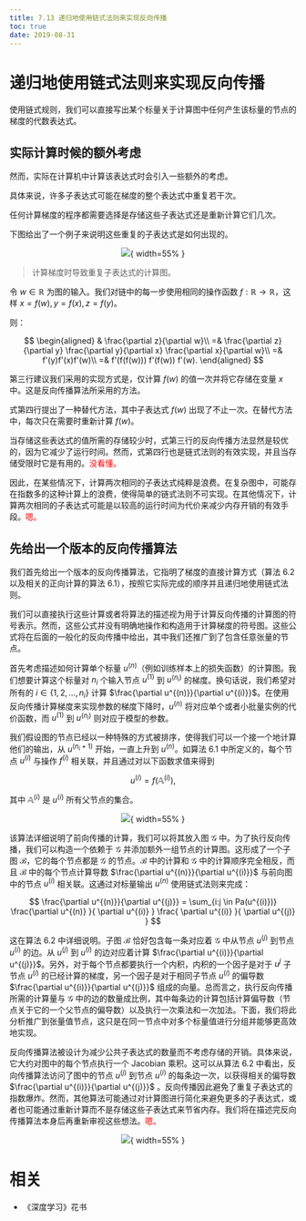 ```yaml
---
title: 7.13 递归地使用链式法则来实现反向传播
toc: true
date: 2019-08-31
---
```


# 递归地使用链式法则来实现反向传播


使用链式规则，我们可以直接写出某个标量关于计算图中任何产生该标量的节点的梯度的代数表达式。


## 实际计算时候的额外考虑

然而，实际在计算机中计算该表达式时会引入一些额外的考虑。

具体来说，许多子表达式可能在梯度的整个表达式中重复若干次。

任何计算梯度的程序都需要选择是存储这些子表达式还是重新计算它们几次。


下图给出了一个例子来说明这些重复的子表达式是如何出现的。



<center>

![](http://images.iterate.site/blog/image/20190712/KNtb9RLtN23c.png?imageslim){ width=55% }

</center>

> 计算梯度时导致重复子表达式的计算图。


令 $w \in \mathbb R$ 为图的输入。我们对链中的每一步使用相同的操作函数 $f: \mathbb R \to \mathbb R$，这样 $x=f(w), y=f(x), z=f(y)$。

则：

$$
\begin{aligned}
& \frac{\partial z}{\partial w}\\
=& \frac{\partial z}{\partial y} \frac{\partial y}{\partial x} \frac{\partial x}{\partial w}\\
=& f'(y)f'(x)f'(w)\\
=& f'(f(f(w))) f'(f(w)) f'(w).
\end{aligned}
$$


第三行建议我们采用的实现方式是，仅计算 $f(w)$ 的值一次并将它存储在变量 $x$ 中。这是反向传播算法所采用的方法。

式第四行提出了一种替代方法，其中子表达式 $f(w)$ 出现了不止一次。在替代方法中，每次只在需要时重新计算 $f(w)$。

当存储这些表达式的值所需的存储较少时，式第三行的反向传播方法显然是较优的，因为它减少了运行时间。然而，式第四行也是链式法则的有效实现，并且当存储受限时它是有用的。<span style="color:red;">没看懂。</span>



因此，在某些情况下，计算两次相同的子表达式纯粹是浪费。在复杂图中，可能存在指数多的这种计算上的浪费，使得简单的链式法则不可实现。在其他情况下，计算两次相同的子表达式可能是以较高的运行时间为代价来减少内存开销的有效手段。<span style="color:red;">嗯。</span>

## 先给出一个版本的反向传播算法

我们首先给出一个版本的反向传播算法，它指明了梯度的直接计算方式（算法 6.2 以及相关的正向计算的算法 6.1），按照它实际完成的顺序并且递归地使用链式法则。

我们可以直接执行这些计算或者将算法的描述视为用于计算反向传播的计算图的符号表示。然而，这些公式并没有明确地操作和构造用于计算梯度的符号图。这些公式将在后面的一般化的反向传播中给出，其中我们还推广到了包含任意张量的节点。

首先考虑描述如何计算单个标量 $u^{(n)}$（例如训练样本上的损失函数）的计算图。我们想要计算这个标量对 $n_i$ 个输入节点 $u^{(1)}$ 到 $u^{(n_i)}$ 的梯度。换句话说，我们希望对所有的 $i\in\{1,2,\ldots,n_i\}$ 计算 $\frac{\partial u^{(n)}}{\partial u^{(i)}}$。在使用反向传播计算梯度来实现参数的梯度下降时，$u^{(n)}$ 将对应单个或者小批量实例的代价函数，而 $u^{(1)}$ 到 $u^{(n_i)}$ 则对应于模型的参数。


我们假设图的节点已经以一种特殊的方式被排序，使得我们可以一个接一个地计算他们的输出，从 $u^{(n_i+1)}$ 开始，一直上升到 $u^{(n)}$。如算法 6.1 中所定义的，每个节点 $u^{(i)}$ 与操作 $f^{(i)}$ 相关联，并且通过对以下函数求值来得到

$$
u^{(i)} = f(\mathbb A^{(i)}),
$$

其中 $\mathbb A^{(i)}$ 是 $u^{(i)}$ 所有父节点的集合。

<center>

![](http://images.iterate.site/blog/image/20190712/DSL8coEiGU0k.png?imageslim){ width=55% }


</center>

该算法详细说明了前向传播的计算，我们可以将其放入图 $\mathcal G$ 中。为了执行反向传播，我们可以构造一个依赖于 $\mathcal G$ 并添加额外一组节点的计算图。这形成了一个子图 $\mathcal B$，它的每个节点都是 $\mathcal G$ 的节点。$\mathcal B$ 中的计算和 $\mathcal G$ 中的计算顺序完全相反，而且 $\mathcal B$ 中的每个节点计算导数 $\frac{\partial u^{(n)}}{\partial u^{(i)}}$ 与前向图中的节点 $u^{(i)}$ 相关联。这通过对标量输出 $u^{(n)}$ 使用链式法则来完成：

$$
\frac{\partial u^{(n)}}{\partial u^{(j)}} = \sum_{i:j \in Pa(u^{(i)})} \frac{\partial u^{(n)} }{ \partial u^{(i)} } \frac{ \partial u^{(i)} }{ \partial u^{(j)} }
$$

这在算法 6.2 中详细说明。子图 $\mathcal B$ 恰好包含每一条对应着 $\mathcal G$ 中从节点 $u^{(j)}$ 到节点 $u^{(i)}$ 的边。从 $u^{(j)}$ 到 $u^{(i)}$ 的边对应着计算 $\frac{\partial u^{(i)}}{\partial u^{(j)}}$。另外，对于每个节点都要执行一个内积，内积的一个因子是对于 $u^{j}$ 子节点 $u^{(i)}$ 的已经计算的梯度，另一个因子是对于相同子节点 $u^{(i)}$ 的偏导数 $\frac{\partial u^{(i)}}{\partial u^{(j)}}$ 组成的向量。总而言之，执行反向传播所需的计算量与 $\mathcal G$ 中的边的数量成比例，其中每条边的计算包括计算偏导数（节点关于它的一个父节点的偏导数）以及执行一次乘法和一次加法。下面，我们将此分析推广到张量值节点，这只是在同一节点中对多个标量值进行分组并能够更高效地实现。


反向传播算法被设计为减少公共子表达式的数量而不考虑存储的开销。具体来说，它大约对图中的每个节点执行一个 Jacobian 乘积。这可以从算法 6.2 中看出，反向传播算法访问了图中的节点 $u^{(j)}$ 到节点 $u^{(i)}$ 的每条边一次，以获得相关的偏导数 $\frac{\partial u^{(i)}}{\partial u^{(j)}}$ 。反向传播因此避免了重复子表达式的指数爆炸。然而，其他算法可能通过对计算图进行简化来避免更多的子表达式，或者也可能通过重新计算而不是存储这些子表达式来节省内存。我们将在描述完反向传播算法本身后再重新审视这些想法。<span style="color:red;">嗯。</span>


<center>

![](http://images.iterate.site/blog/image/20190712/gYh3zYy7ICFG.png?imageslim){ width=55% }

</center>






# 相关

- 《深度学习》花书
